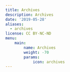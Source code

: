 ```yaml
---
title: Archives
description: Archives
date: '2019-05-28'
aliases:
  - archives
license: CC BY-NC-ND
menu:
    main: 
        name: Archives
        weight: -70
        params:
            icon: archives
---
```

